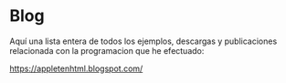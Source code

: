 
# Blog
Aquí una lista entera de todos los ejemplos, descargas y publicaciones relacionada con la programacion que he efectuado:

https://appletenhtml.blogspot.com/
